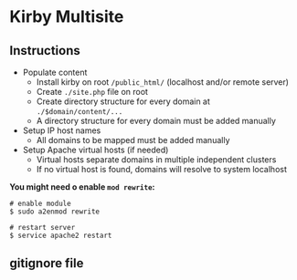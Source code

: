 # Kirby Multisite

## Instructions

- Populate content
  - Install kirby on root `/public_html/` (localhost and/or remote server)
  - Create `./site.php` file on root
  - Create directory structure for every domain at `./$domain/content/...`
  - A directory structure for every domain must be added manually
- Setup IP host names
  - All domains to be mapped must be added manually
- Setup Apache virtual hosts (if needed)
  - Virtual hosts separate domains in multiple independent clusters
  - If no virtual host is found, domains will resolve to system localhost

**You might need o enable `mod rewrite`:**

```shell
# enable module
$ sudo a2enmod rewrite

# restart server
$ service apache2 restart
```

## gitignore file


